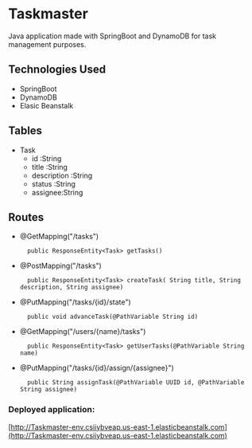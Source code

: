 # Taskmaster

Java application made with SpringBoot and DynamoDB for task management purposes. 

## Technologies Used
* SpringBoot
* DynamoDB
* Elasic Beanstalk

## Tables
* Task
    - id :String
    - title :String
    - description :String
    - status :String
    - assignee:String

## Routes

* @GetMapping("/tasks")
        
        public ResponseEntity<Task> getTasks() 

* @PostMapping("/tasks")
      
        public ResponseEntity<Task> createTask( String title, String description, String assignee)
        
* @PutMapping("/tasks/{id}/state")
      
        public void advanceTask(@PathVariable String id)
        
* @GetMapping("/users/{name}/tasks")
      
        public ResponseEntity<Task> getUserTasks(@PathVariable String name)

* @PutMapping("/tasks/{id}/assign/{assignee}")
      
        public String assignTask(@PathVariable UUID id, @PathVariable String assignee)
        

### Deployed application:
[http://Taskmaster-env.csiiybveap.us-east-1.elasticbeanstalk.com](http://Taskmaster-env.csiiybveap.us-east-1.elasticbeanstalk.com)